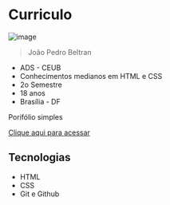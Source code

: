 # Curriculo

![image](https://github.com/Laloonn/curriculo/assets/86390243/53c27b55-221e-4b3a-a781-98dcfc54fd3a)



>João Pedro Beltran
- ADS - CEUB
- Conhecimentos medianos em HTML e CSS
- 2o Semestre
- 18 anos
- Brasília - DF

Porifólio simples

[Clique aqui para acessar]()

## Tecnologias
- HTML
- CSS
- Git e Github
